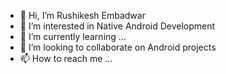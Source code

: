- 👋 Hi, I’m Rushikesh Embadwar
- 👀 I’m interested in Native Android Development
- 🌱 I’m currently learning ...
- 💞️ I’m looking to collaborate on Android projects
- 📫 How to reach me ...

<!---
rushikeshkumar77/rushikeshkumar77 is a ✨ special ✨ repository because its `README.md` (this file) appears on your GitHub profile.
You can click the Preview link to take a look at your changes.
--->

